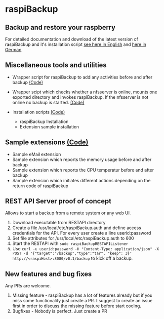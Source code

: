 # raspiBackup

## Backup and restore your raspberry

For detailed documentation and download of the latest version of raspiBackup and it's installation script [see here in English](https://www.linux-tips-and-tricks.de/en/backup) and [here in German](https://www.linux-tips-and-tricks.de/de/raspiBackup)

## Miscellaneous tools and utilities

* Wrapper script for raspiBackup to add any activities before and after backup [(Code)](https://github.com/framps/raspiBackup/blob/master/raspiBackupWrapper.sh)

* Wrapper scipt which checks whether a nfsserver is online, mounts one exported directory and invokes raspiBackup. If the nfsserver is not online no backup is started. [(Code)](https://github.com/framps/raspiBackup/blob/master/raspiBackupNfsWrapper.sh)

* Installation scripts [(Code)](https://github.com/framps/raspiBackup/tree/master/installation)
  * raspiBackup Installation
  * Extension sample installation

## Sample extensions [(Code)](https://github.com/framps/raspiBackup/tree/master/extensions)
* Sample eMail extension
* Sample extension which reports the memory usage before and after backup
* Sample extension which reports the CPU temperatur before and after backup
* Sample extension which initiates different actions depending on the return code of raspiBackup

## REST API Server proof of concept

Allows to start a backup from a remote system or any web UI.
1. Download executable from RESTAPI directory
2. Create a file /usr/local/etc/raspiBackup.auth and define access credentials for the API. For every user create a line userid:password
3. Set file attributes for /usr/local/etc/raspiBackup.auth to 600
4. Start the RESTAPI with ```sudo raspiBackupRESTAPIListener```
5. Use ```curl -u userid:password -H "Content-Type: application/json" -X POST -d '{"target":"/backup","type":"tar", "keep": 3}' http://<raspiHost>:8080/v0.1/backup``` to kick off a backup.

## New features and bug fixes

Any PRs are welcome.
1. Missing feature - raspiBackup has a lot of features already but if you miss some functionality just create a PR. I suggest to create an issue first in order to discuss the missing feature before start coding.
2. Bugfixes - Nobody is perfect. Just create a PR
